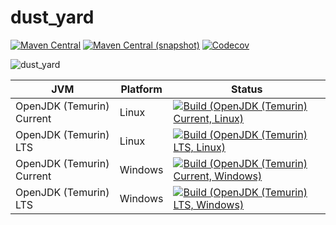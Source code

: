 dust_yard
===

[![Maven Central](https://img.shields.io/maven-central/v/com.io7m.music.kit.dust_yard/com.io7m.music.kit.dust_yard.svg?style=flat-square)](http://search.maven.org/#search%7Cga%7C1%7Cg%3A%22com.io7m.music.kit.dust_yard%22)
[![Maven Central (snapshot)](https://img.shields.io/nexus/s/https/s01.oss.sonatype.org/com.io7m.music.kit.dust_yard/com.io7m.music.kit.dust_yard.svg?style=flat-square)](https://s01.oss.sonatype.org/content/repositories/snapshots/com/io7m/dust_yard/)
[![Codecov](https://img.shields.io/codecov/c/github/io7m/dust_yard.svg?style=flat-square)](https://codecov.io/gh/io7m/dust_yard)

![dust_yard](./src/site/resources/dust_yard.jpg?raw=true)

| JVM | Platform | Status |
|-----|----------|--------|
| OpenJDK (Temurin) Current | Linux | [![Build (OpenJDK (Temurin) Current, Linux)](https://img.shields.io/github/actions/workflow/status/io7m/dust_yard/main.linux.temurin.current.yml)](https://github.com/io7m/dust_yard/actions?query=workflow%3Amain.linux.temurin.current)|
| OpenJDK (Temurin) LTS | Linux | [![Build (OpenJDK (Temurin) LTS, Linux)](https://img.shields.io/github/actions/workflow/status/io7m/dust_yard/main.linux.temurin.lts.yml)](https://github.com/io7m/dust_yard/actions?query=workflow%3Amain.linux.temurin.lts)|
| OpenJDK (Temurin) Current | Windows | [![Build (OpenJDK (Temurin) Current, Windows)](https://img.shields.io/github/actions/workflow/status/io7m/dust_yard/main.windows.temurin.current.yml)](https://github.com/io7m/dust_yard/actions?query=workflow%3Amain.windows.temurin.current)|
| OpenJDK (Temurin) LTS | Windows | [![Build (OpenJDK (Temurin) LTS, Windows)](https://img.shields.io/github/actions/workflow/status/io7m/dust_yard/main.windows.temurin.lts.yml)](https://github.com/io7m/dust_yard/actions?query=workflow%3Amain.windows.temurin.lts)|
